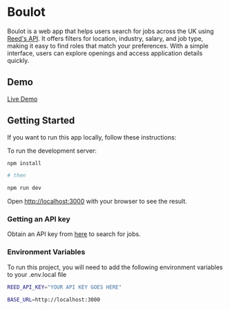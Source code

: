 # Boulot

Boulot is a web app that helps users search for jobs across the UK using [Reed's API](https://www.reed.co.uk/developers/Jobseeker). It offers filters for location, industry, salary, and job type, making it easy to find roles that match your preferences. With a simple interface, users can explore openings and access application details quickly.

## Demo

[Live Demo](https://boulot.vercel.app/)

## Getting Started

If you want to run this app locally, follow these instructions:

To run the development server:

```bash
npm install

# then

npm run dev
```

Open [http://localhost:3000](http://localhost:3000) with your browser to see the result.

### Getting an API key

Obtain an API key from [here](https://www.reed.co.uk/developers/Jobseeker) to search for jobs.

### Environment Variables

To run this project, you will need to add the following environment variables to your .env.local file

```bash
REED_API_KEY="YOUR API KEY GOES HERE"

BASE_URL=http://localhost:3000
```
